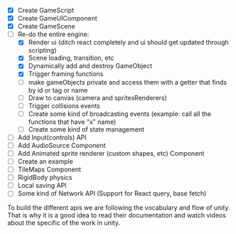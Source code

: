 -   [x] Create GameScript
-   [x] Create GameUIComponent
-   [x] Create GameScene
-   [ ] Re-do the entire engine:
    -   [x] Render ui (ditch react completely and ui should get updated through scripting)
    -   [x] Scene loading, transition, etc
    -   [x] Dynamically add and destroy GameObject
    -   [x] Trigger framing functions
    -   [ ] make gameObjects private and access them with a getter that finds by id or tag or name
    -   [ ] Draw to canvas (camera and spritesRenderers)
    -   [ ] Trigger collisions events
    -   [ ] Create some kind of broadcasting events (example: call all the functions that have "x" name)
    -   [ ] Create some kind of state management
-   [ ] Add Input(controls) API
-   [ ] Add AudioSource Component
-   [ ] Add Animated sprite renderer (custom shapes, etc) Component
-   [ ] Create an example
-   [ ] TileMaps Component
-   [ ] RigidBody physics
-   [ ] Local saving API
-   [ ] Some kind of Network API (Support for React query, base fetch)

To build the different apis we are following the vocabulary and flow of unity. That is why it is a good idea to read their documentation and watch videos about the specific of the work in unity.
